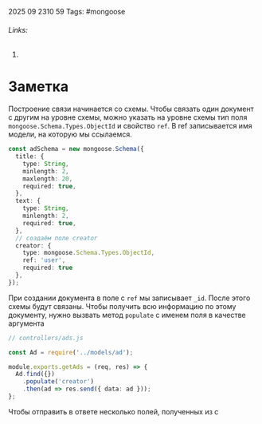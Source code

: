 2025 09 2310 59
Tags: #mongoose 
###### Links: 
1) 
# Заметка
Построение связи начинается со схемы. Чтобы связать один документ с другим на уровне схемы, можно указать на уровне схемы тип поля `mongoose.Schema.Types.ObjectId` и свойство `ref`. В ref записывается имя модели, на которую мы ссылаемся.
```ts
const adSchema = new mongoose.Schema({
  title: {
    type: String,
    minlength: 2,
    maxlength: 20,
    required: true,
  },
  text: {
    type: String,
    minlength: 2,
    required: true,
  },
  // создаём поле creator
  creator: {
    type: mongoose.Schema.Types.ObjectId,
    ref: 'user',
    required: true
  },
});
```
При создании документа в поле  с `ref` мы записывает `_id`. После этого схемы будут связаны.
Чтобы получить всю информацию по этому документу, нужно вызвать метод `populate` с именем поля в качестве аргумента
```ts
// controllers/ads.js

const Ad = require('../models/ad');

module.exports.getAds = (req, res) => {
  Ad.find({})
    .populate('creator')
    .then(ad => res.send({ data: ad }));
};
```
Чтобы отправить в ответе несколько полей, полученных из с